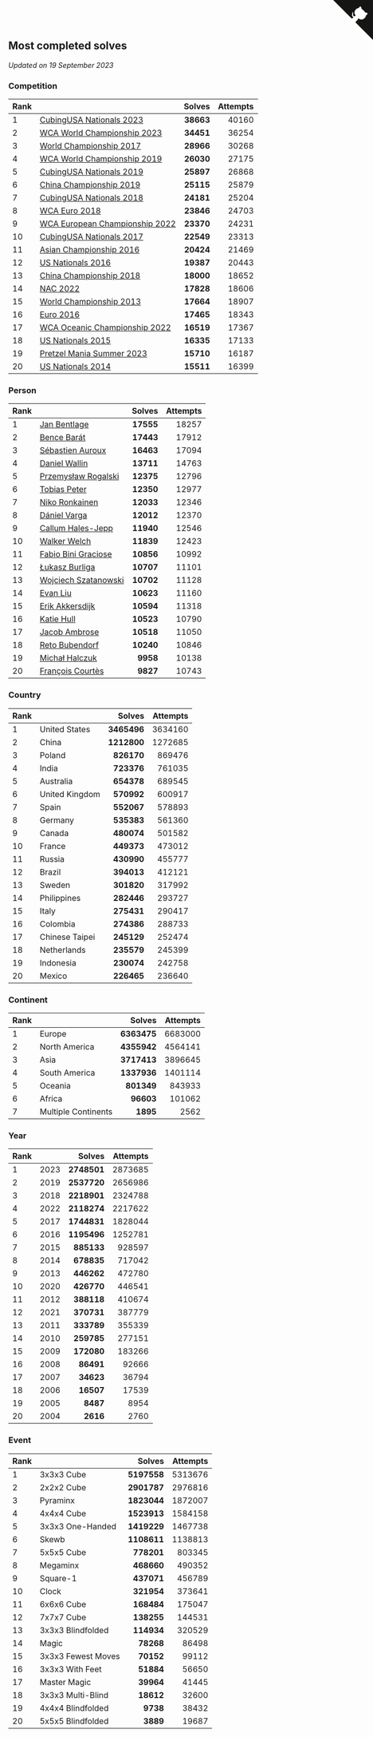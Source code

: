 ## Most completed solves

*Updated on 19 September 2023*


### Competition

| Rank |  | Solves | Attempts |
| :--- | :--- | ---: | ---: |
| 1 | [CubingUSA Nationals 2023](https://www.worldcubeassociation.org/competitions/CubingUSANationals2023) | **38663** | 40160 |
| 2 | [WCA World Championship 2023](https://www.worldcubeassociation.org/competitions/WC2023) | **34451** | 36254 |
| 3 | [World Championship 2017](https://www.worldcubeassociation.org/competitions/WC2017) | **28966** | 30268 |
| 4 | [WCA World Championship 2019](https://www.worldcubeassociation.org/competitions/WC2019) | **26030** | 27175 |
| 5 | [CubingUSA Nationals 2019](https://www.worldcubeassociation.org/competitions/CubingUSANationals2019) | **25897** | 26868 |
| 6 | [China Championship 2019](https://www.worldcubeassociation.org/competitions/ChinaChampionship2019) | **25115** | 25879 |
| 7 | [CubingUSA Nationals 2018](https://www.worldcubeassociation.org/competitions/CubingUSANationals2018) | **24181** | 25204 |
| 8 | [WCA Euro 2018](https://www.worldcubeassociation.org/competitions/Euro2018) | **23846** | 24703 |
| 9 | [WCA European Championship 2022](https://www.worldcubeassociation.org/competitions/Euro2022) | **23370** | 24231 |
| 10 | [CubingUSA Nationals 2017](https://www.worldcubeassociation.org/competitions/CubingUSANationals2017) | **22549** | 23313 |
| 11 | [Asian Championship 2016](https://www.worldcubeassociation.org/competitions/AsianChampionship2016) | **20424** | 21469 |
| 12 | [US Nationals 2016](https://www.worldcubeassociation.org/competitions/USNationals2016) | **19387** | 20443 |
| 13 | [China Championship 2018](https://www.worldcubeassociation.org/competitions/ChinaChampionship2018) | **18000** | 18652 |
| 14 | [NAC 2022](https://www.worldcubeassociation.org/competitions/NAC2022) | **17828** | 18606 |
| 15 | [World Championship 2013](https://www.worldcubeassociation.org/competitions/WC2013) | **17664** | 18907 |
| 16 | [Euro 2016](https://www.worldcubeassociation.org/competitions/Euro2016) | **17465** | 18343 |
| 17 | [WCA Oceanic Championship 2022](https://www.worldcubeassociation.org/competitions/OC2022) | **16519** | 17367 |
| 18 | [US Nationals 2015](https://www.worldcubeassociation.org/competitions/USNationals2015) | **16335** | 17133 |
| 19 | [Pretzel Mania Summer 2023](https://www.worldcubeassociation.org/competitions/PretzelManiaSummer2023) | **15710** | 16187 |
| 20 | [US Nationals 2014](https://www.worldcubeassociation.org/competitions/USNationals2014) | **15511** | 16399 |

### Person

| Rank |  | Solves | Attempts |
| :--- | :--- | ---: | ---: |
| 1 | [Jan Bentlage](https://www.worldcubeassociation.org/persons/2010BENT01) | **17555** | 18257 |
| 2 | [Bence Barát](https://www.worldcubeassociation.org/persons/2008BARA01) | **17443** | 17912 |
| 3 | [Sébastien Auroux](https://www.worldcubeassociation.org/persons/2008AURO01) | **16463** | 17094 |
| 4 | [Daniel Wallin](https://www.worldcubeassociation.org/persons/2013WALL03) | **13711** | 14763 |
| 5 | [Przemysław Rogalski](https://www.worldcubeassociation.org/persons/2013ROGA02) | **12375** | 12796 |
| 6 | [Tobias Peter](https://www.worldcubeassociation.org/persons/2014PETE03) | **12350** | 12977 |
| 7 | [Niko Ronkainen](https://www.worldcubeassociation.org/persons/2010RONK01) | **12033** | 12346 |
| 8 | [Dániel Varga](https://www.worldcubeassociation.org/persons/2008VARG01) | **12012** | 12370 |
| 9 | [Callum Hales-Jepp](https://www.worldcubeassociation.org/persons/2012HALE01) | **11940** | 12546 |
| 10 | [Walker Welch](https://www.worldcubeassociation.org/persons/2011WELC01) | **11839** | 12423 |
| 11 | [Fabio Bini Graciose](https://www.worldcubeassociation.org/persons/2010GRAC02) | **10856** | 10992 |
| 12 | [Łukasz Burliga](https://www.worldcubeassociation.org/persons/2013BURL01) | **10707** | 11101 |
| 13 | [Wojciech Szatanowski](https://www.worldcubeassociation.org/persons/2011SZAT01) | **10702** | 11128 |
| 14 | [Evan Liu](https://www.worldcubeassociation.org/persons/2009LIUE01) | **10623** | 11160 |
| 15 | [Erik Akkersdijk](https://www.worldcubeassociation.org/persons/2005AKKE01) | **10594** | 11318 |
| 16 | [Katie Hull](https://www.worldcubeassociation.org/persons/2010HULL01) | **10523** | 10790 |
| 17 | [Jacob Ambrose](https://www.worldcubeassociation.org/persons/2010AMBR01) | **10518** | 11050 |
| 18 | [Reto Bubendorf](https://www.worldcubeassociation.org/persons/2012BUBE01) | **10240** | 10846 |
| 19 | [Michał Halczuk](https://www.worldcubeassociation.org/persons/2006HALC01) | **9958** | 10138 |
| 20 | [François Courtès](https://www.worldcubeassociation.org/persons/2008COUR01) | **9827** | 10743 |

### Country

| Rank |  | Solves | Attempts |
| :--- | :--- | ---: | ---: |
| 1 | United States | **3465496** | 3634160 |
| 2 | China | **1212800** | 1272685 |
| 3 | Poland | **826170** | 869476 |
| 4 | India | **723376** | 761035 |
| 5 | Australia | **654378** | 689545 |
| 6 | United Kingdom | **570992** | 600917 |
| 7 | Spain | **552067** | 578893 |
| 8 | Germany | **535383** | 561360 |
| 9 | Canada | **480074** | 501582 |
| 10 | France | **449373** | 473012 |
| 11 | Russia | **430990** | 455777 |
| 12 | Brazil | **394013** | 412121 |
| 13 | Sweden | **301820** | 317992 |
| 14 | Philippines | **282446** | 293727 |
| 15 | Italy | **275431** | 290417 |
| 16 | Colombia | **274386** | 288733 |
| 17 | Chinese Taipei | **245129** | 252474 |
| 18 | Netherlands | **235579** | 245399 |
| 19 | Indonesia | **230074** | 242758 |
| 20 | Mexico | **226465** | 236640 |

### Continent

| Rank |  | Solves | Attempts |
| :--- | :--- | ---: | ---: |
| 1 | Europe | **6363475** | 6683000 |
| 2 | North America | **4355942** | 4564141 |
| 3 | Asia | **3717413** | 3896645 |
| 4 | South America | **1337936** | 1401114 |
| 5 | Oceania | **801349** | 843933 |
| 6 | Africa | **96603** | 101062 |
| 7 | Multiple Continents | **1895** | 2562 |

### Year

| Rank |  | Solves | Attempts |
| :--- | :--- | ---: | ---: |
| 1 | 2023 | **2748501** | 2873685 |
| 2 | 2019 | **2537720** | 2656986 |
| 3 | 2018 | **2218901** | 2324788 |
| 4 | 2022 | **2118274** | 2217622 |
| 5 | 2017 | **1744831** | 1828044 |
| 6 | 2016 | **1195496** | 1252781 |
| 7 | 2015 | **885133** | 928597 |
| 8 | 2014 | **678835** | 717042 |
| 9 | 2013 | **446262** | 472780 |
| 10 | 2020 | **426770** | 446541 |
| 11 | 2012 | **388118** | 410674 |
| 12 | 2021 | **370731** | 387779 |
| 13 | 2011 | **333789** | 355339 |
| 14 | 2010 | **259785** | 277151 |
| 15 | 2009 | **172080** | 183266 |
| 16 | 2008 | **86491** | 92666 |
| 17 | 2007 | **34623** | 36794 |
| 18 | 2006 | **16507** | 17539 |
| 19 | 2005 | **8487** | 8954 |
| 20 | 2004 | **2616** | 2760 |

### Event

| Rank |  | Solves | Attempts |
| :--- | :--- | ---: | ---: |
| 1 | 3x3x3 Cube | **5197558** | 5313676 |
| 2 | 2x2x2 Cube | **2901787** | 2976816 |
| 3 | Pyraminx | **1823044** | 1872007 |
| 4 | 4x4x4 Cube | **1523913** | 1584158 |
| 5 | 3x3x3 One-Handed | **1419229** | 1467738 |
| 6 | Skewb | **1108611** | 1138813 |
| 7 | 5x5x5 Cube | **778201** | 803345 |
| 8 | Megaminx | **468660** | 490352 |
| 9 | Square-1 | **437071** | 456789 |
| 10 | Clock | **321954** | 373641 |
| 11 | 6x6x6 Cube | **168484** | 175047 |
| 12 | 7x7x7 Cube | **138255** | 144531 |
| 13 | 3x3x3 Blindfolded | **114934** | 320529 |
| 14 | Magic | **78268** | 86498 |
| 15 | 3x3x3 Fewest Moves | **70152** | 99112 |
| 16 | 3x3x3 With Feet | **51884** | 56650 |
| 17 | Master Magic | **39964** | 41445 |
| 18 | 3x3x3 Multi-Blind | **18612** | 32600 |
| 19 | 4x4x4 Blindfolded | **9738** | 38432 |
| 20 | 5x5x5 Blindfolded | **3889** | 19687 |


<a href="https://github.com/JustinTimeCuber/wca_statistics" class="github-corner" aria-label="View source on Github"><svg width="80" height="80" viewBox="0 0 250 250" style="fill:#151513; color:#fff; position: absolute; top: 0; border: 0; right: 0;" aria-hidden="true"><path d="M0,0 L115,115 L130,115 L142,142 L250,250 L250,0 Z"></path><path d="M128.3,109.0 C113.8,99.7 119.0,89.6 119.0,89.6 C122.0,82.7 120.5,78.6 120.5,78.6 C119.2,72.0 123.4,76.3 123.4,76.3 C127.3,80.9 125.5,87.3 125.5,87.3 C122.9,97.6 130.6,101.9 134.4,103.2" fill="currentColor" style="transform-origin: 130px 106px;" class="octo-arm"></path><path d="M115.0,115.0 C114.9,115.1 118.7,116.5 119.8,115.4 L133.7,101.6 C136.9,99.2 139.9,98.4 142.2,98.6 C133.8,88.0 127.5,74.4 143.8,58.0 C148.5,53.4 154.0,51.2 159.7,51.0 C160.3,49.4 163.2,43.6 171.4,40.1 C171.4,40.1 176.1,42.5 178.8,56.2 C183.1,58.6 187.2,61.8 190.9,65.4 C194.5,69.0 197.7,73.2 200.1,77.6 C213.8,80.2 216.3,84.9 216.3,84.9 C212.7,93.1 206.9,96.0 205.4,96.6 C205.1,102.4 203.0,107.8 198.3,112.5 C181.9,128.9 168.3,122.5 157.7,114.1 C157.9,116.9 156.7,120.9 152.7,124.9 L141.0,136.5 C139.8,137.7 141.6,141.9 141.8,141.8 Z" fill="currentColor" class="octo-body"></path></svg></a><style>.github-corner:hover .octo-arm{animation:octocat-wave 560ms ease-in-out}@keyframes octocat-wave{0%,100%{transform:rotate(0)}20%,60%{transform:rotate(-25deg)}40%,80%{transform:rotate(10deg)}}@media (max-width:500px){.github-corner:hover .octo-arm{animation:none}.github-corner .octo-arm{animation:octocat-wave 560ms ease-in-out}}</style>
